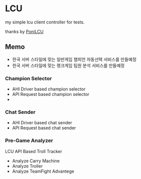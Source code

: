 # LCU
my simple lcu client controller for tests.


thanks by [PoniLCU](https://github.com/Ponita0/PoniLCU/blob/master/PoniLCU/LeagueClient.cs)




## Memo

- 한국 서버 스타일에 맞는 일반게임 챔피언 자동선택 서비스를 만들예정 
- 한국 서버 스타일에 맞는 랭크게임 팀원 분석 서비스를 만들예정 

### Champion Selector
 - AHI Driver based champion selector  
 - API Request based champion selector 
 - 
### Chat Sender
 - AHI Driver based chat sender  
 - API Request based chat sender 

### Pre-Game Analyzer
  LCU API Based Troll Tracker
 - Analyze Carry Machine 
 - Analyze Troller
 - Analyze TeamFight Advantege
